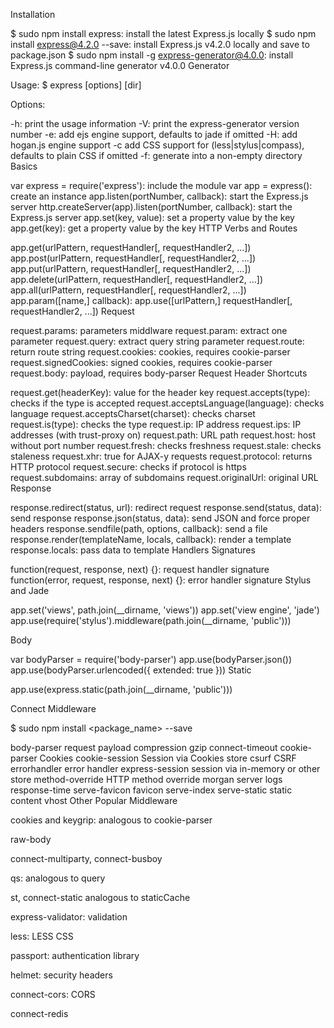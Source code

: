 Installation

$ sudo npm install express: install the latest Express.js locally
$ sudo npm install express@4.2.0 --save: install Express.js v4.2.0 locally and save to package.json
$ sudo npm install -g express-generator@4.0.0: install Express.js command-line generator v4.0.0
Generator

Usage: $ express [options] [dir]

Options:

-h: print the usage information
-V: print the express-generator version number
-e: add ejs engine support, defaults to jade if omitted
-H: add hogan.js engine support
-c <library> add CSS support for (less|stylus|compass), defaults to plain CSS if omitted
-f: generate into a non-empty directory
Basics

var express = require('express'): include the module
var app = express(): create an instance
app.listen(portNumber, callback): start the Express.js server
http.createServer(app).listen(portNumber, callback): start the Express.js server
app.set(key, value): set a property value by the key
app.get(key): get a property value by the key
HTTP Verbs and Routes

app.get(urlPattern, requestHandler[, requestHandler2, ...])
app.post(urlPattern, requestHandler[, requestHandler2, ...])
app.put(urlPattern, requestHandler[, requestHandler2, ...])
app.delete(urlPattern, requestHandler[, requestHandler2, ...])
app.all(urlPattern, requestHandler[, requestHandler2, ...])
app.param([name,] callback):
app.use([urlPattern,] requestHandler[, requestHandler2, ...])
Request

request.params: parameters middlware
request.param: extract one parameter
request.query: extract query string parameter
request.route: return route string
request.cookies: cookies, requires cookie-parser
request.signedCookies: signed cookies, requires cookie-parser
request.body: payload, requires body-parser
Request Header Shortcuts

request.get(headerKey): value for the header key
request.accepts(type): checks if the type is accepted
request.acceptsLanguage(language): checks language
request.acceptsCharset(charset): checks charset
request.is(type): checks the type
request.ip: IP address
request.ips: IP addresses (with trust-proxy on)
request.path: URL path
request.host: host without port number
request.fresh: checks freshness
request.stale: checks staleness
request.xhr: true for AJAX-y requests
request.protocol: returns HTTP protocol
request.secure: checks if protocol is https
request.subdomains: array of subdomains
request.originalUrl: original URL
Response

response.redirect(status, url): redirect request
response.send(status, data): send response
response.json(status, data): send JSON and force proper headers
response.sendfile(path, options, callback): send a file
response.render(templateName, locals, callback): render a template
response.locals: pass data to template
Handlers Signatures

function(request, response, next) {}: request handler signature
function(error, request, response, next) {}: error handler signature
Stylus and Jade

app.set('views', path.join(__dirname, 'views'))
app.set('view engine', 'jade')
app.use(require('stylus').middleware(path.join(__dirname, 'public')))

Body

var bodyParser = require('body-parser')
app.use(bodyParser.json())
app.use(bodyParser.urlencoded({
    extended: true
}))
Static

app.use(express.static(path.join(__dirname, 'public')))

Connect Middleware

$ sudo npm install <package_name> --save

body-parser request payload
compression gzip
connect-timeout
cookie-parser Cookies
cookie-session Session via Cookies store
csurf CSRF
errorhandler error handler
express-session session via in-memory or other store
method-override HTTP method override
morgan server logs
response-time
serve-favicon favicon
serve-index
serve-static static content
vhost
Other Popular Middleware

cookies and keygrip: analogous to cookie-parser

raw-body

connect-multiparty, connect-busboy

qs: analogous to query

st, connect-static analogous to staticCache

express-validator: validation

less: LESS CSS

passport: authentication library

helmet: security headers

connect-cors: CORS

connect-redis